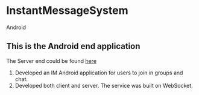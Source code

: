 # InstantMessageSystem
Android

## This is the Android end application

The Server end could be found [here](https://github.com/Ruins7/InstantMessageServer)


1.  Developed an IM Android application for users to join in groups and chat.
2.  Developed both client and server. The service was built on WebSocket.
